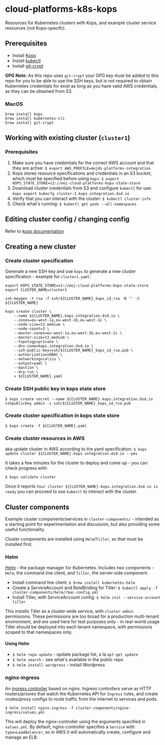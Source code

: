 # cloud-platforms-k8s-kops
Resources for Kubernetes clusters with Kops, and example cluster service resources (not Kops-specifc).

## Prerequisites
- Install [Kops](https://github.com/kubernetes/kops)
- Install [kubectl](https://kubernetes.io/docs/reference/kubectl/overview/)
- Install [git-crypt](https://www.agwa.name/projects/git-crypt/)

**GPG Note:** As this repo uses `git-crypt` your GPG key must be added to this repo for you to be able to use the SSH keys, but is not required to obtain Kubernetes credentials for exist as long as you have valid AWS credentials, as they can be obtained from S3.

### MacOS
```
brew install kops
brew install kubernetes-cli
brew install git-crypt
```

## Working with existing cluster (`cluster1`)

### Prerequisites
1. Make sure you have credentials for the correct AWS account and that they are active:
 `$ export AWS_PROFILE=mojds-platforms-integration`
2. Kops stores resource specifications and credentials in an S3 bucket, which must be specified before using `kops`:
 `$ export KOPS_STATE_STORE=s3://moj-cloud-platforms-kops-state-store`
3. Download cluster credentials from S3 and configure `kubectl` for use:
 `kops export kubecfg cluster-1.kops.integration.dsd.io`
4. Verify that you can interact with the cluster:
 `$ kubectl cluster-info`
5. Check what's running:
 `$ kubectl get pods --all-namespaces`

## Editing cluster config / changing config

Refer to [kops documentation](https://github.com/kubernetes/kops/blob/master/docs/changing_configuration.md)

## Creating a new cluster

### Create cluster specification
Generate a new SSH key and use `kops` to generate a new cluster specification - example for `cluster1.yaml`:

```
export KOPS_STATE_STORE=s3://moj-cloud-platforms-kops-state-store
export CLUSTER_NAME=cluster1

ssh-keygen -t rsa -f ssh/${CLUSTER_NAME}_kops_id_rsa -N '' -C ${CLUSTER_NAME}

kops create cluster \
    --name ${CLUSTER_NAME}.kops.integration.dsd.io \
    --zones=eu-west-1a,eu-west-1b,eu-west-1c \
    --node-size=t2.medium \
    --node-count=3 \
    --master-zones=eu-west-1a,eu-west-1b,eu-west-1c \
    --master-size=t2.medium \
    --topology=private \
    --dns-zone=kops.integration.dsd.io \
    --ssh-public-key=ssh/${CLUSTER_NAME}_kops_id_rsa.pub \
    --authorization=RBAC \
    --networking=calico \
    --output=yaml \
    --bastion \
    --dry-run \
    > ${CLUSTER_NAME}.yaml
```

### Create SSH public key in kops state store
`$ kops create secret --name ${CLUSTER_NAME}.kops.integration.dsd.io sshpublickey admin -i ssh/${CLUSTER_NAME}_kops_id_rsa.pub`

### Create cluster specification in kops state store
`$ kops create -f ${CLUSTER_NAME}.yaml`

### Create cluster resources in AWS
aka update cluster in AWS according to the yaml specification:
`$ kops update cluster ${CLUSTER_NAME}.kops.integration.dsd.io --yes`

It takes a few minutes for the cluster to deploy and come up - you can check progress with:

`$ kops validate cluster`

Once it reports `Your cluster ${CLUSTER_NAME}.kops.integration.dsd.io is ready` you can proceed to use `kubectl` to interact with the cluster.

## Cluster components

Example cluster components/services in `cluster-components/` - intended as a starting point for experimentation and discussion, but also providing some useful functionality.

Cluster components are installed using `Helm`/`Tiller`, so that must be installed first.

### Helm

[Helm](https://helm.sh) - the package manager for Kubernetes. Includes two components - `Helm`, the command line client, and `Tiller`, the server-side component.

- Install command line client: `$ brew install kubernetes-helm`
- Create a ServiceAccount and RoleBinding for Tiller: `$ kubectl apply -f cluster-components/helm/rbac-config.yml`
- Install Tiller, with ServiceAccount config: `$ helm init --service-account tiller`

This installs Tiller as a cluster-wide service, with `cluster-admin` permissions. These permissions are too broad for a production multi-tenant environment, and are used here for test purposes only - in real-world usage Tiller should be deployed into each tenant namespace, with permissions scoped to that namespaces only.

#### Using Helm
- `$ helm repo update` - update package list, a la `apt-get update`
- `$ helm search` - see what's available in the public repo
- `$ helm install wordpress` - install Wordpress

### nginx-ingress

An [ingress controller](https://kubernetes.io/docs/concepts/services-networking/ingress/#ingress-controllers) based on nginx. Ingress controllers serve as HTTP routers/proxies that watch the Kubernetes API for `Ingress` rules, and create routes/proxy configs to route traffic from the internet to services and pods.

`$ helm install nginx-ingress -f cluster-components/nginx-ingress/values.yml`

This will deploy the nginx-controller using the arguments specified in `values.yml`. By default, nginx-controller specifies a `Service` with `type=LoadBalancer`, so in AWS it will automatically create, configure and manage an ELB.
